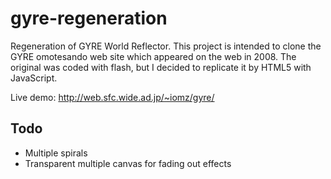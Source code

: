 gyre-regeneration
=================

Regeneration of GYRE World Reflector.
This project is intended to clone the GYRE omotesando web site which appeared on the web in 2008.
The original was coded with flash, but I decided to replicate it by HTML5 with JavaScript.

Live demo: http://web.sfc.wide.ad.jp/~iomz/gyre/

## Todo
- Multiple spirals
- Transparent multiple canvas for fading out effects
